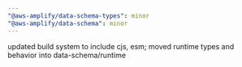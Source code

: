```yaml
---
"@aws-amplify/data-schema-types": minor
"@aws-amplify/data-schema": minor
---
```


updated build system to include cjs, esm; moved runtime types and behavior into data-schema/runtime
